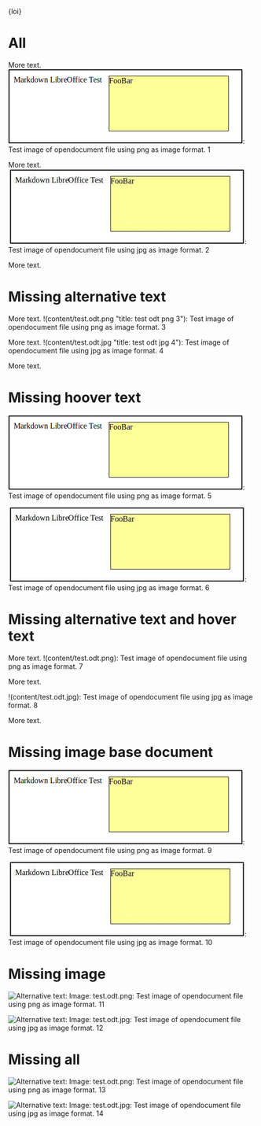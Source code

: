 
{loi}

<!--
![alternative text](image_link "title")

We need: Link title description
![alternative_text](image_link "hover_text"): description
-->

# All
More text.
![Alternative text: Image: test.odt.png](content/test.odt.png "title: test odt png 1"): Test image of opendocument file using png as image format. 1

More text.
![Alternative text: Image: test.odt.jpg](content/test.odt.jpg "title: test odt jpg 2"): Test image of opendocument file using jpg as image format. 2

More text.

# Missing alternative text
More text.
!(content/test.odt.png "title: test odt png 3"): Test image of opendocument file using png as image format. 3

More text.
!(content/test.odt.jpg "title: test odt jpg 4"): Test image of opendocument file using jpg as image format. 4

More text.

# Missing hoover text
![Alternative text: Image: test.odt.png](content/test.odt.png): Test image of opendocument file using png as image format. 5

![Alternative text: Image: test.odt.jpg](content/test.odt.jpg): Test image of opendocument file using jpg as image format. 6

# Missing alternative text and hover text
More text.
!(content/test.odt.png): Test image of opendocument file using png as image format. 7

More text.

!(content/test.odt.jpg): Test image of opendocument file using jpg as image format. 8

More text.

# Missing image base document
![Alternative text: Image: test.odt.png](content/test2.odt.png "title: test odt png 9"): Test image of opendocument file using png as image format. 9

![Alternative text: Image: test.odt.jpg](content/test2.odt.jpg "title: test odt jpg 10"): Test image of opendocument file using jpg as image format. 10

# Missing image
![Alternative text: Image: test.odt.png](content/test3.odt.png "title: test odt png 11"): Test image of opendocument file using png as image format. 11

![Alternative text: Image: test.odt.jpg](content/test3.odt.jpg "title: test odt jpg 12"): Test image of opendocument file using jpg as image format. 12

# Missing all
![Alternative text: Image: test.odt.png](content/test4.odt.png "title: test odt png 13"): Test image of opendocument file using png as image format. 13

![Alternative text: Image: test.odt.jpg](content/test4.odt.jpg "title: test odt jpg 14"): Test image of opendocument file using jpg as image format. 14






<!--
=>

Description (source link if exists):
<image>

+list of images linked table using sections for numbering ? Selective section depth for numbering or simple counting ?
-->

